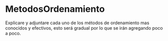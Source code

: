 # MetodosOrdenamiento
Explicare y adjuntare cada uno de los métodos de ordenamiento mas conocidos y efectivos, esto será gradual por lo que se irán agregando poco a poco.
